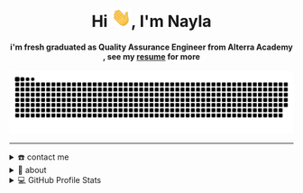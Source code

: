 <div align="center">
<h1 align="center">Hi <img width="35" src="https://github.com/1999AZZAR/1999AZZAR/blob/main/resources/img/waving.gif">, I'm Nayla</h1>
<h4 align="center">i'm fresh graduated as Quality Assurance Engineer from Alterra Academy , see my <a href="https://github.com/inaylalala/inaylalala/blob/main/asset/Resume-Binti%20Naylatul%20Wafiroh.pdf" target="_blank">resume</a> for more</h4>
</div>

<div align="center">
  <img  src="https://github.com/inaylalala/inaylalala/blob/main/asset/snake.svg"
       alt="snake" />
</div>

-----
<details>
  <summary>☎️ contact me</summary>
<div>
  <samp>
    <h2 align="center">you can reach me by:</h2>
    <p align="center">
      <br/>
      <a href="https://www.linkedin.com/in/binti-naylatul-wafiroh-8702b6277/" target="blank"><img align="center"
         src="https://img.shields.io/badge/linkedin-%231DA1F2.svg?style=for-the-badge&logo=linkedin&logoColor=white"
         alt="azzar" height="30"/></a>
      <a href="mailto:inaylalala@gmail.com" target="blank"><img align="center"
         src="https://img.shields.io/badge/gmail-EA4335.svg?style=for-the-badge&logo=gmail&logoColor=white"
         alt="Nayla" height="30"/></a>
    </p>
  <p align="center">
      <a href="https://www.instagram.com/buttrflyair/" target="blank"><img align="center"
         src="https://img.shields.io/badge/instagram-%23E4405F.svg?style=for-the-badge&logo=Instagram&logoColor=white"
         alt="azzar" height="30"/></a>
      <a href="https://wa.me/+6285732156462" target="blank"><img align="center"
         src="https://img.shields.io/badge/whatsapp-4B7F1.svg?style=for-the-badge&logo=whatsapp&logoColor=white"
         alt="azzar" height="30"/></a>
      <br>
    </p>
  </samp>
</div>
</details>

<details>
  <summary>🧮 about</summary>
<div>
<samp>
<h2 align="center">About this Account</h2>
 <p align="center">
  <a href="github.com/inaylalala" target="blank"><img align="center" 
     src="https://komarev.com/ghpvc/?username=inaylalala&style=for-the-badge&label=PROFILE+VIEWS" height="25"
     alt="views count" /></a>
  <a href="https://inaylalala.github.io/inaylalala/"><img align="center" 
     src="https://img.shields.io/website?down_message=offline&style=for-the-badge&up_message=online&url=https%3A%2F%2F1999azzar.github.io%2F1999AZZAR%2F" height="25"
     alt="website" /></a>
  </p>
  <p align="center">
  <a href="https://www.codefactor.io/repository/github/inaylalala/inaylalala/overview/main"><img align="center"
     src="https://www.codefactor.io/repository/github/inaylalala/inaylalala/badge/main" height="25"
     alt="CodeFactor" /></a>
  <a href="github.com/inaylalala" target="blank"><img align="center" 
     src="https://github.com/inaylalala/inaylalala/actions/workflows/pages/pages-build-deployment/badge.svg" height="25"
     alt="page built"/></a>
  </p>
 <p align="center">
  <a href="github.com/inaylalala" target="blank"><img align="center" 
     src="https://img.shields.io/github/license/inaylalala/inaylalala?color=purple&style=for-the-badge" height="25"
     alt="lisense" /></a>
  <a href="github.com/inaylalala"><img align="center"
     src="https://forthebadge.com/images/badges/works-on-my-machine.svg" height="25"
     alt="work on my machine" /></a>
 </p>
 </samp>
</div>
</details>

<details> 
  <summary>💻 GitHub Profile Stats</summary>
  <div>
  <samp>
    <h2 align="center"> Github stats </h2>
      <br/>
    <details open>
  <summary><h3>Languages</h3></summary>
            <p align="center">
        <a href="https://github.com/inaylalala/">
          <img src="https://github-readme-stats.vercel.app/api/top-langs/?username=inaylalala&langs_count=6&theme=gruvbox&layout=compact&hide_border=true"
          alt="inaylalala :: overall Top Langs " /></a>
      </p>
        <p align="center">
          <a href="https://github.com/inaylalala/">
          <img width="45%" src="https://github-profile-summary-cards.vercel.app/api/cards/repos-per-language?username=inaylalala&theme=gruvbox&layout=compact&hide_border=true"
          alt="inaylalala :: Top Langs by repo" />
          <img width="45%" src="https://github-profile-summary-cards.vercel.app/api/cards/most-commit-language?username=inaylalala&theme=gruvbox&layout=compact&hide_border=true"
          alt="inaylalala :: Top Langs by commit" />
          </a>
        </p>
</details>
    <details open>
  <summary><h3>stasistic</h3></summary>
<div>
<samp> <p align="center">
          <a href="https://github.com/inaylalala/">
          <img width="49.5%" src="https://github-readme-stats.vercel.app/api?username=inaylalala&show_icons=true&theme=gruvbox&hide_border=true" />
          <img width="49.5%" src="https://github-readme-streak-stats.herokuapp.com/?user=inaylalala&theme=gruvbox&hide_border=true" />
          </a>
       </p>
     <br>
     </samp>
  </div>    
</details>

<details>
  <summary>📈 Latest Activity Graph</summary>
  <samp>
  <br/>
  <h2 align="center"> latest contribution </h2>
<a href="https://github.com/ashutosh00710/github-readme-activity-graph">
  <img alt="Nayla's Activity Graph" src="https://activity-graph.herokuapp.com/graph/?username=inaylalala&bg_color=000&color=fff&line=00E676&point=fff&hide_border=true" /></a>
<br/>
  </samp>
  </details>


